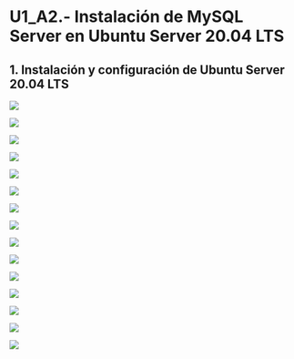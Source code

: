 # **U1_A2.- Instalación de MySQL Server en Ubuntu Server 20.04 LTS**

## **1. Instalación y configuración de Ubuntu Server 20.04 LTS**

![](img/001.png)

![](img/002.png)

![](img/003.png)

![](img/004.png)

![](img/005.png)

![](img/006.png)

![](img/007.png)

![](img/008.png)

![](img/009.png)

![](img/010.png)

![](img/011.png)

![](img/012.png)

![](img/013.png)

![](img/014.png)

![](img/015.png)

